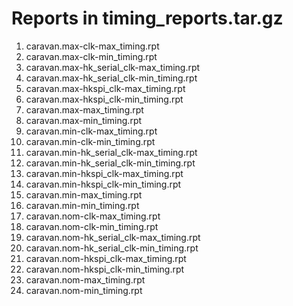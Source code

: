 # Reports in timing_reports.tar.gz
1. caravan.max-clk-max_timing.rpt
2. caravan.max-clk-min_timing.rpt
3. caravan.max-hk_serial_clk-max_timing.rpt
4. caravan.max-hk_serial_clk-min_timing.rpt
5. caravan.max-hkspi_clk-max_timing.rpt
6. caravan.max-hkspi_clk-min_timing.rpt
7. caravan.max-max_timing.rpt
8. caravan.max-min_timing.rpt
9. caravan.min-clk-max_timing.rpt
10. caravan.min-clk-min_timing.rpt
11. caravan.min-hk_serial_clk-max_timing.rpt
12. caravan.min-hk_serial_clk-min_timing.rpt
13. caravan.min-hkspi_clk-max_timing.rpt
14. caravan.min-hkspi_clk-min_timing.rpt
15. caravan.min-max_timing.rpt
16. caravan.min-min_timing.rpt
17. caravan.nom-clk-max_timing.rpt
18. caravan.nom-clk-min_timing.rpt
19. caravan.nom-hk_serial_clk-max_timing.rpt
20. caravan.nom-hk_serial_clk-min_timing.rpt
21. caravan.nom-hkspi_clk-max_timing.rpt
22. caravan.nom-hkspi_clk-min_timing.rpt
23. caravan.nom-max_timing.rpt
24. caravan.nom-min_timing.rpt
